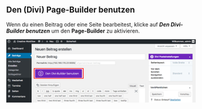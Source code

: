 ## Den (Divi) Page-Builder benutzen

Wenn du einen Beitrag oder eine Seite bearbeitest, klicke auf _**Den Divi-Builder benutzen**_ um den **Page-Builder** zu aktivieren.

![image](./assets/insert_module_divi_builder.jpg)
